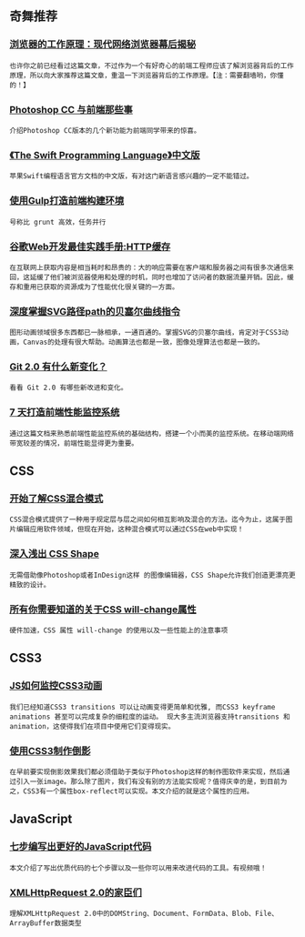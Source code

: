 
## 奇舞推荐

### [浏览器的工作原理：现代网络浏览器幕后揭秘](http://www.html5rocks.com/zh/tutorials/internals/howbrowserswork/)

    也许你之前已经看过这篇文章，不过作为一个有好奇心的前端工程师应该了解浏览器背后的工作原理，所以向大家推荐这篇文章，重温一下浏览器背后的工作原理。【注：需要翻墙哟，你懂的！】

### [Photoshop CC 与前端那些事](http://isux.tencent.com/ps-photoshop-cc-fd.html)

    介绍Photoshop CC版本的几个新功能为前端同学带来的惊喜。

### [《The Swift Programming Language》中文版](http://numbbbbb.github.io/the-swift-programming-language-in-chinese/)

    苹果Swift编程语言官方文档的中文版，有对这门新语言感兴趣的一定不能错过。

### [使用Gulp打造前端构建环境](http://www.smashingmagazine.com/2014/06/11/building-with-gulp/)

    号称比 grunt 高效，任务并行

### [谷歌Web开发最佳实践手册:HTTP缓存](http://blog.jobbole.com/69790/)

    在互联网上获取内容是相当耗时和昂贵的：大的响应需要在客户端和服务器之间有很多次通信来回，这延缓了他们被浏览器使用和处理的时机，同时也增加了访问者的数据流量开销。因此，缓存和重用已获取的资源成为了性能优化很关键的一方面。

### [深度掌握SVG路径path的贝塞尔曲线指令](http://www.zhangxinxu.com/wordpress/?p=4197)

    图形动画领域很多东西都已一脉相承，一通百通的。掌握SVG的贝塞尔曲线，肯定对于CSS3动画，Canvas的处理有很大帮助。动画算法也都是一致，图像处理算法也都是一致的。

### [Git 2.0 有什么新变化？](http://www.sitepoint.com/whats-new-git-2-0/)

    看看 Git 2.0 有哪些新改进和变化。

### [7 天打造前端性能监控系统](http://fex.baidu.com/blog/2014/05/build-performance-monitor-in-7-days/)

    通过这篇文档来熟悉前端性能监控系统的基础结构，搭建一个小而美的监控系统。在移动端网络带宽较差的情况，前端性能显得更为重要。

## CSS

### [开始了解CSS混合模式](http://www.w3cplus.com/css3/getting-to-know-css-blend-modes.html)

    CSS混合模式提供了一种用于规定层与层之间如何相互影响及混合的方法。迄今为止，这属于图片编辑应用软件领域，但现在开始，这种混合模式可以通过CSS在web中实现！

### [深入浅出 CSS Shape](http://zhuanlan.zhihu.com/thefrontendperiodicals/19774074)

    无需借助像Photoshop或者InDesign这样 的图像编辑器，CSS Shape允许我们创造更漂亮更精致的设计。

### [所有你需要知道的关于CSS will-change属性](http://dev.opera.com/articles/css-will-change-property/)

    硬件加速，CSS 属性 will-change 的使用以及一些性能上的注意事项

## CSS3

### [JS如何监控CSS3动画](http://h5dev.uc.cn/article-24-1.html)

    我们已经知道CSS3 transitions 可以让动画变得更简单和优雅, 而CSS3 keyframe animations 甚至可以完成复杂的细粒度的运动。 现大多主流浏览器支持transitions 和animation，这使得我们在项目中使用它们变得现实。

### [使用CSS3制作倒影](http://www.w3cplus.com/css3/css3-box-reflect.html)

    在早前要实现倒影效果我们都必须借助于类似于Photoshop这样的制作图软件来实现，然后通过引入一张image。那么除了图片，我们有没有别的方法能实现呢？值得庆幸的是，到目前为之，CSS3有一个属性box-reflect可以实现。本文介绍的就是这个属性的应用。

## JavaScript

### [七步编写出更好的JavaScript代码](http://www.creativebloq.com/netmag/7-steps-better-javascript-51411781)

    本文介绍了写出优质代码的七个步骤以及一些你可以用来改进代码的工具。有视频哦！

### [XMLHttpRequest 2.0的家臣们](http://www.zhangxinxu.com/wordpress/2013/10/understand-domstring-document-formdata-blob-file-arraybuffer/)

    理解XMLHttpRequest 2.0中的DOMString、Document、FormData、Blob、File、ArrayBuffer数据类型
